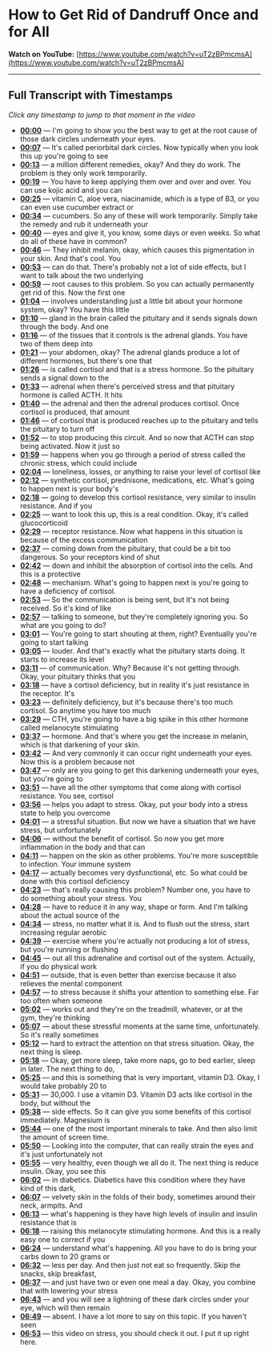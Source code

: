 # How to Get Rid of Dandruff Once and for All

**Watch on YouTube:** [https://www.youtube.com/watch?v=uT2zBPmcmsA](https://www.youtube.com/watch?v=uT2zBPmcmsA)

---

## Full Transcript with Timestamps

*Click any timestamp to jump to that moment in the video*

- **[00:00](https://www.youtube.com/watch?v=uT2zBPmcmsA&t=0s)** — I'm going to show you the best way to get at the root cause of those dark circles underneath your eyes.
- **[00:07](https://www.youtube.com/watch?v=uT2zBPmcmsA&t=7s)** — It's called periorbital dark circles. Now typically when you look this up you're going to see
- **[00:13](https://www.youtube.com/watch?v=uT2zBPmcmsA&t=13s)** — a million different remedies, okay? And they do work. The problem is they only work temporarily.
- **[00:19](https://www.youtube.com/watch?v=uT2zBPmcmsA&t=19s)** — You have to keep applying them over and over and over. You can use kojic acid and you can
- **[00:25](https://www.youtube.com/watch?v=uT2zBPmcmsA&t=25s)** — vitamin C, aloe vera, niacinamide, which is a type of B3, or you can even use cucumber extract or
- **[00:34](https://www.youtube.com/watch?v=uT2zBPmcmsA&t=34s)** — cucumbers. So any of these will work temporarily. Simply take the remedy and rub it underneath your
- **[00:40](https://www.youtube.com/watch?v=uT2zBPmcmsA&t=40s)** — eyes and give it, you know, some days or even weeks. So what do all of these have in common?
- **[00:46](https://www.youtube.com/watch?v=uT2zBPmcmsA&t=46s)** — They inhibit melanin, okay, which causes this pigmentation in your skin. And that's cool. You
- **[00:53](https://www.youtube.com/watch?v=uT2zBPmcmsA&t=53s)** — can do that. There's probably not a lot of side effects, but I want to talk about the two underlying
- **[00:59](https://www.youtube.com/watch?v=uT2zBPmcmsA&t=59s)** — root causes to this problem. So you can actually permanently get rid of this. Now the first one
- **[01:04](https://www.youtube.com/watch?v=uT2zBPmcmsA&t=64s)** — involves understanding just a little bit about your hormone system, okay? You have this little
- **[01:10](https://www.youtube.com/watch?v=uT2zBPmcmsA&t=70s)** — gland in the brain called the pituitary and it sends signals down through the body. And one
- **[01:16](https://www.youtube.com/watch?v=uT2zBPmcmsA&t=76s)** — of the tissues that it controls is the adrenal glands. You have two of them deep into
- **[01:21](https://www.youtube.com/watch?v=uT2zBPmcmsA&t=81s)** — your abdomen, okay? The adrenal glands produce a lot of different hormones, but there's one that
- **[01:26](https://www.youtube.com/watch?v=uT2zBPmcmsA&t=86s)** — is called cortisol and that is a stress hormone. So the pituitary sends a signal down to the
- **[01:33](https://www.youtube.com/watch?v=uT2zBPmcmsA&t=93s)** — adrenal when there's perceived stress and that pituitary hormone is called ACTH. It hits
- **[01:40](https://www.youtube.com/watch?v=uT2zBPmcmsA&t=100s)** — the adrenal and then the adrenal produces cortisol. Once cortisol is produced, that amount
- **[01:46](https://www.youtube.com/watch?v=uT2zBPmcmsA&t=106s)** — of cortisol that is produced reaches up to the pituitary and tells the pituitary to turn off
- **[01:52](https://www.youtube.com/watch?v=uT2zBPmcmsA&t=112s)** — to stop producing this circuit. And so now that ACTH can stop being activated. Now it just so
- **[01:59](https://www.youtube.com/watch?v=uT2zBPmcmsA&t=119s)** — happens when you go through a period of stress called the chronic stress, which could include
- **[02:04](https://www.youtube.com/watch?v=uT2zBPmcmsA&t=124s)** — loneliness, losses, or anything to raise your level of cortisol like
- **[02:12](https://www.youtube.com/watch?v=uT2zBPmcmsA&t=132s)** — synthetic cortisol, prednisone, medications, etc. What's going to happen next is your body's
- **[02:18](https://www.youtube.com/watch?v=uT2zBPmcmsA&t=138s)** — going to develop this cortisol resistance, very similar to insulin resistance. And if you
- **[02:25](https://www.youtube.com/watch?v=uT2zBPmcmsA&t=145s)** — want to look this up, this is a real condition. Okay, it's called glucocorticoid
- **[02:29](https://www.youtube.com/watch?v=uT2zBPmcmsA&t=149s)** — receptor resistance. Now what happens in this situation is because of the excess communication
- **[02:37](https://www.youtube.com/watch?v=uT2zBPmcmsA&t=157s)** — coming down from the pituitary, that could be a bit too dangerous. So your receptors kind of shut
- **[02:42](https://www.youtube.com/watch?v=uT2zBPmcmsA&t=162s)** — down and inhibit the absorption of cortisol into the cells. And this is a protective
- **[02:48](https://www.youtube.com/watch?v=uT2zBPmcmsA&t=168s)** — mechanism. What's going to happen next is you're going to have a deficiency of cortisol.
- **[02:53](https://www.youtube.com/watch?v=uT2zBPmcmsA&t=173s)** — So the communication is being sent, but it's not being received. So it's kind of like
- **[02:57](https://www.youtube.com/watch?v=uT2zBPmcmsA&t=177s)** — talking to someone, but they're completely ignoring you. So what are you going to do?
- **[03:01](https://www.youtube.com/watch?v=uT2zBPmcmsA&t=181s)** — You're going to start shouting at them, right? Eventually you're going to start talking
- **[03:05](https://www.youtube.com/watch?v=uT2zBPmcmsA&t=185s)** — louder. And that's exactly what the pituitary starts doing. It starts to increase its level
- **[03:11](https://www.youtube.com/watch?v=uT2zBPmcmsA&t=191s)** — of communication. Why? Because it's not getting through. Okay, your pituitary thinks that you
- **[03:18](https://www.youtube.com/watch?v=uT2zBPmcmsA&t=198s)** — have a cortisol deficiency, but in reality it's just resistance in the receptor. It's
- **[03:23](https://www.youtube.com/watch?v=uT2zBPmcmsA&t=203s)** — definitely deficiency, but it's because there's too much cortisol. So anytime you have too much
- **[03:29](https://www.youtube.com/watch?v=uT2zBPmcmsA&t=209s)** — CTH, you're going to have a big spike in this other hormone called melanocyte stimulating
- **[03:37](https://www.youtube.com/watch?v=uT2zBPmcmsA&t=217s)** — hormone. And that's where you get the increase in melanin, which is that darkening of your skin.
- **[03:42](https://www.youtube.com/watch?v=uT2zBPmcmsA&t=222s)** — And very commonly it can occur right underneath your eyes. Now this is a problem because not
- **[03:47](https://www.youtube.com/watch?v=uT2zBPmcmsA&t=227s)** — only are you going to get this darkening underneath your eyes, but you're going to
- **[03:51](https://www.youtube.com/watch?v=uT2zBPmcmsA&t=231s)** — have all the other symptoms that come along with cortisol resistance. You see, cortisol
- **[03:56](https://www.youtube.com/watch?v=uT2zBPmcmsA&t=236s)** — helps you adapt to stress. Okay, put your body into a stress state to help you overcome
- **[04:01](https://www.youtube.com/watch?v=uT2zBPmcmsA&t=241s)** — a stressful situation. But now we have a situation that we have stress, but unfortunately
- **[04:06](https://www.youtube.com/watch?v=uT2zBPmcmsA&t=246s)** — without the benefit of cortisol. So now you get more inflammation in the body and that can
- **[04:11](https://www.youtube.com/watch?v=uT2zBPmcmsA&t=251s)** — happen on the skin as other problems. You're more susceptible to infection. Your immune system
- **[04:17](https://www.youtube.com/watch?v=uT2zBPmcmsA&t=257s)** — actually becomes very dysfunctional, etc. So what could be done with this cortisol deficiency
- **[04:23](https://www.youtube.com/watch?v=uT2zBPmcmsA&t=263s)** — that's really causing this problem? Number one, you have to do something about your stress. You
- **[04:28](https://www.youtube.com/watch?v=uT2zBPmcmsA&t=268s)** — have to reduce it in any way, shape or form. And I'm talking about the actual source of the
- **[04:34](https://www.youtube.com/watch?v=uT2zBPmcmsA&t=274s)** — stress, no matter what it is. And to flush out the stress, start increasing regular aerobic
- **[04:39](https://www.youtube.com/watch?v=uT2zBPmcmsA&t=279s)** — exercise where you're actually not producing a lot of stress, but you're running or flushing
- **[04:45](https://www.youtube.com/watch?v=uT2zBPmcmsA&t=285s)** — out all this adrenaline and cortisol out of the system. Actually, if you do physical work
- **[04:51](https://www.youtube.com/watch?v=uT2zBPmcmsA&t=291s)** — outside, that is even better than exercise because it also relieves the mental component
- **[04:57](https://www.youtube.com/watch?v=uT2zBPmcmsA&t=297s)** — to stress because it shifts your attention to something else. Far too often when someone
- **[05:02](https://www.youtube.com/watch?v=uT2zBPmcmsA&t=302s)** — works out and they're on the treadmill, whatever, or at the gym, they're thinking
- **[05:07](https://www.youtube.com/watch?v=uT2zBPmcmsA&t=307s)** — about these stressful moments at the same time, unfortunately. So it's really sometimes
- **[05:12](https://www.youtube.com/watch?v=uT2zBPmcmsA&t=312s)** — hard to extract the attention on that stress situation. Okay, the next thing is sleep.
- **[05:18](https://www.youtube.com/watch?v=uT2zBPmcmsA&t=318s)** — Okay, get more sleep, take more naps, go to bed earlier, sleep in later. The next thing to do,
- **[05:25](https://www.youtube.com/watch?v=uT2zBPmcmsA&t=325s)** — and this is something that is very important, vitamin D3. Okay, I would take probably 20 to
- **[05:31](https://www.youtube.com/watch?v=uT2zBPmcmsA&t=331s)** — 30,000. I use a vitamin D3. Vitamin D3 acts like cortisol in the body, but without the
- **[05:38](https://www.youtube.com/watch?v=uT2zBPmcmsA&t=338s)** — side effects. So it can give you some benefits of this cortisol immediately. Magnesium is
- **[05:44](https://www.youtube.com/watch?v=uT2zBPmcmsA&t=344s)** — one of the most important minerals to take. And then also limit the amount of screen time.
- **[05:50](https://www.youtube.com/watch?v=uT2zBPmcmsA&t=350s)** — Looking into the computer, that can really strain the eyes and it's just unfortunately not
- **[05:55](https://www.youtube.com/watch?v=uT2zBPmcmsA&t=355s)** — very healthy, even though we all do it. The next thing is reduce insulin. Okay, you see this
- **[06:02](https://www.youtube.com/watch?v=uT2zBPmcmsA&t=362s)** — in diabetics. Diabetics have this condition where they have kind of this dark,
- **[06:07](https://www.youtube.com/watch?v=uT2zBPmcmsA&t=367s)** — velvety skin in the folds of their body, sometimes around their neck, armpits. And
- **[06:13](https://www.youtube.com/watch?v=uT2zBPmcmsA&t=373s)** — what's happening is they have high levels of insulin and insulin resistance that is
- **[06:18](https://www.youtube.com/watch?v=uT2zBPmcmsA&t=378s)** — raising this melanocyte stimulating hormone. And this is a really easy one to correct if you
- **[06:24](https://www.youtube.com/watch?v=uT2zBPmcmsA&t=384s)** — understand what's happening. All you have to do is bring your carbs down to 20 grams or
- **[06:32](https://www.youtube.com/watch?v=uT2zBPmcmsA&t=392s)** — less per day. And then just not eat so frequently. Skip the snacks, skip breakfast,
- **[06:37](https://www.youtube.com/watch?v=uT2zBPmcmsA&t=397s)** — and just have two or even one meal a day. Okay, you combine that with lowering your stress
- **[06:43](https://www.youtube.com/watch?v=uT2zBPmcmsA&t=403s)** — and you will see a lightning of these dark circles under your eye, which will then remain
- **[06:49](https://www.youtube.com/watch?v=uT2zBPmcmsA&t=409s)** — absent. I have a lot more to say on this topic. If you haven't seen
- **[06:53](https://www.youtube.com/watch?v=uT2zBPmcmsA&t=413s)** — this video on stress, you should check it out. I put it up right here.
